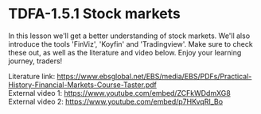 # TDFA-1.5.1 Stock markets
In this lesson we'll get a better understanding of stock markets. We'll also introduce the tools 'FinViz', 'Koyfin' and 'Tradingview'. Make sure to check these out, as well as the literature and video below. Enjoy your learning journey, traders! 

Literature link: https://www.ebsglobal.net/EBS/media/EBS/PDFs/Practical-History-Financial-Markets-Course-Taster.pdf  
External video 1: https://www.youtube.com/embed/ZCFkWDdmXG8  
External video 2: https://www.youtube.com/embed/p7HKvqRI_Bo 
